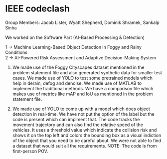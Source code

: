 # IEEE codeclash

Group Members: Jacob Lister, Wyatt Shepherd, Dominik Shramek, Sankalp Sinha

We worked on the Software Part (AI-Based Processing & Detection)

1 -> Machine Learning-Based Object Detection in Foggy and Rainy Conditions   
2 -> AI-Powered Risk Assessment and Adaptive Decision-Making System   

1) We made use of the Foggy Cityscapes dataset mentioned in the problem statement file and also generated synthetic data for smaller test cases.
   We made use of YOLO to test some pretrained models which help in derain, defog and denoise.
   We made use of MATLAB to implement the traditional methods.
   We have a comparison file which makes use of metrics like mAP and IoU as mentioned in the problem statement file.

2) We made use of YOLO to come up with a model which does object detection in real-time. We have not put the option of the label but the code
   is present which can implment that. The code tracks the movement trajectory and can also find the relative speed of the vehicles. It uses a threshold value
   which indicate the collision risk and shows it on the top left and colors the bounding box as a visual indiction of the object that you need to be careful about.
   We were not able to find a dataset that would suit all the requirements.
   NOTE:
   The code is from first-person POV.
   
   


